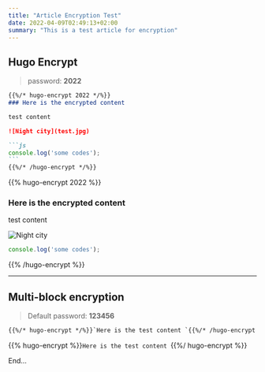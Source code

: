 ```yaml
---
title: "Article Encryption Test"
date: 2022-04-09T02:49:13+02:00
summary: "This is a test article for encryption"
---
```


## Hugo Encrypt

> password: **2022**

````markdown
{{%/* hugo-encrypt 2022 */%}}
### Here is the encrypted content

test content

![Night city](test.jpg)

```js
console.log('some codes');
```
{{%/* /hugo-encrypt */%}}
````

{{% hugo-encrypt 2022 %}}
### Here is the encrypted content

test content

![Night city](https://unsplash.it/1920/1080/?random=1)

```js
console.log('some codes');
```
{{% /hugo-encrypt %}}

***

## Multi-block encryption

> Default password: **123456**

```markdown
{{%/* hugo-encrypt */%}}`Here is the test content `{{%/* /hugo-encrypt */%}}
```

{{% hugo-encrypt %}}`Here is the test content `{{%/ hugo-encrypt %}}

End...